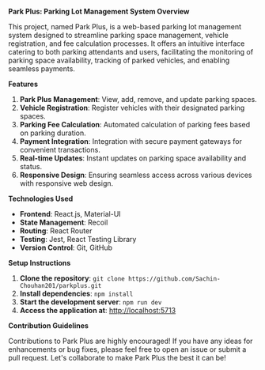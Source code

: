 **Park Plus: Parking Lot Management System Overview**

This project, named Park Plus, is a web-based parking lot management system designed to streamline parking space management, vehicle registration, and fee calculation processes. It offers an intuitive interface catering to both parking attendants and users, facilitating the monitoring of parking space availability, tracking of parked vehicles, and enabling seamless payments. 

**Features**

1. **Park Plus Management**: View, add, remove, and update parking spaces.
2. **Vehicle Registration**: Register vehicles with their designated parking spaces.
3. **Parking Fee Calculation**: Automated calculation of parking fees based on parking duration.
4. **Payment Integration**: Integration with secure payment gateways for convenient transactions.
5. **Real-time Updates**: Instant updates on parking space availability and status.
6. **Responsive Design**: Ensuring seamless access across various devices with responsive web design.

**Technologies Used**

- **Frontend**: React.js, Material-UI
- **State Management**: Recoil
- **Routing**: React Router
- **Testing**: Jest, React Testing Library
- **Version Control**: Git, GitHub

**Setup Instructions**

1. **Clone the repository**: `git clone https://github.com/Sachin-Chouhan201/parkplus.git`
2. **Install dependencies**: `npm install`
3. **Start the development server**: `npm run dev`
4. **Access the application at**: [http://localhost:5713](http://localhost:5713)

**Contribution Guidelines**

Contributions to Park Plus are highly encouraged! If you have any ideas for enhancements or bug fixes, please feel free to open an issue or submit a pull request. Let's collaborate to make Park Plus the best it can be!
